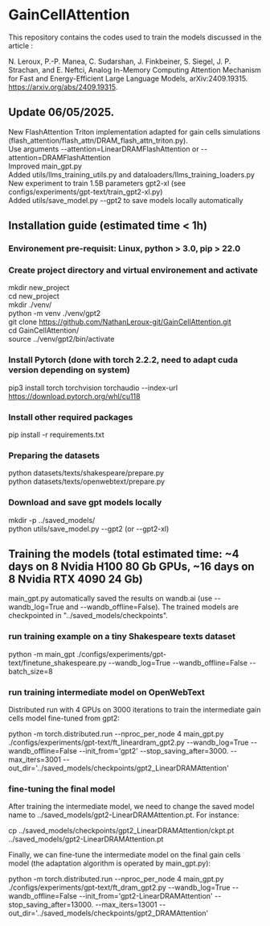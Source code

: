 # GainCellAttention

This repository contains the codes used to train the models discussed in the article :

N. Leroux, P.-P. Manea, C. Sudarshan, J. Finkbeiner, S. Siegel, J. P. Strachan, and E. Neftci, Analog In-Memory Computing Attention Mechanism for Fast and Energy-Efficient Large Language Models, arXiv:2409.19315.
https://arxiv.org/abs/2409.19315.

## Update 06/05/2025.
New FlashAttention Triton implementation adapted for gain cells simulations (flash_attention/flash_attn/DRAM_flash_attn_triton.py). \
Use arguments --attention=LinearDRAMFlashAttention or --attention=DRAMFlashAttention \
Improved main_gpt.py \
Added utils/llms_training_utils.py and dataloaders/llms_training_loaders.py \
New experiment to train 1.5B parameters gpt2-xl (see configs/experiments/gpt-text/train_gpt2-xl.py) \
Added utils/save_model.py --gpt2 to save models locally automatically

## Installation guide (estimated time < 1h)

### Environement pre-requisit: Linux, python > 3.0, pip > 22.0
### Create project directory and virtual environement and activate

mkdir new_project \
cd new_project \
mkdir ./venv/ \
python -m venv ./venv/gpt2 \
git clone https://github.com/NathanLeroux-git/GainCellAttention.git \
cd GainCellAttention/ \
source ../venv/gpt2/bin/activate

### Install Pytorch (done with torch 2.2.2, need to adapt cuda version depending on system)
pip3 install torch torchvision torchaudio --index-url https://download.pytorch.org/whl/cu118

### Install other required packages
pip install -r requirements.txt

### Preparing the datasets
python datasets/texts/shakespeare/prepare.py \
python datasets/texts/openwebtext/prepare.py

### Download and save gpt models locally
mkdir -p ../saved_models/ \
python utils/save_model.py --gpt2 (or --gpt2-xl)

## Training the models (total estimated time: ~4 days on 8 Nvidia H100 80 Gb GPUs, ~16 days on 8 Nvidia RTX 4090 24 Gb)
main_gpt.py automatically saved the results on wandb.ai (use --wandb_log=True and --wandb_offline=False). The trained models are checkpointed in "../saved_models/checkpoints".

### run training example on a tiny Shakespeare texts dataset
python -m main_gpt ./configs/experiments/gpt-text/finetune_shakespeare.py --wandb_log=True --wandb_offline=False --batch_size=8

### run training intermediate model on OpenWebText
Distributed run with 4 GPUs on 3000 iterations to train the intermediate gain cells model fine-tuned from gpt2:

python -m torch.distributed.run --nproc_per_node 4 main_gpt.py ./configs/experiments/gpt-text/ft_lineardram_gpt2.py --wandb_log=True --wandb_offline=False --init_from='gpt2' --stop_saving_after=3000. --max_iters=3001 --out_dir='../saved_models/checkpoints/gpt2_LinearDRAMAttention'

### fine-tuning the final model
After training the intermediate model, we need to change the saved model name to ../saved_models/gpt2-LinearDRAMAttention.pt. For instance:

cp ../saved_models/checkpoints/gpt2_LinearDRAMAttention/ckpt.pt ../saved_models/gpt2-LinearDRAMAttention.pt

Finally, we can fine-tune the intermediate model on the final gain cells model (the adaptation algorithm is operated by main_gpt.py):

python -m torch.distributed.run --nproc_per_node 4 main_gpt.py ./configs/experiments/gpt-text/ft_dram_gpt2.py --wandb_log=True --wandb_offline=False --init_from='gpt2-LinearDRAMAttention' --stop_saving_after=13000. --max_iters=13001 --out_dir='../saved_models/checkpoints/gpt2_DRAMAttention'
